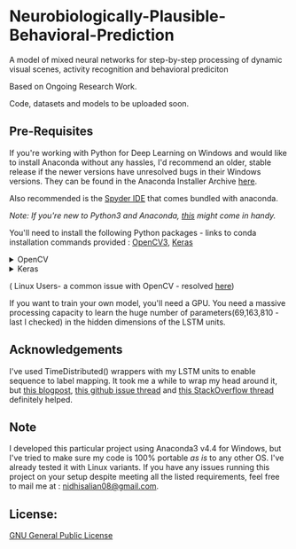 # Neurobiologically-Plausible-Behavioral-Prediction
A model of mixed neural networks for step-by-step processing of dynamic visual scenes, activity recognition and behavioral prediciton

Based on Ongoing Research Work.

Code, datasets and models to be uploaded soon. 

## Pre-Requisites 

If you're working with Python for Deep Learning on Windows and would like to install Anaconda without any hassles, I'd recommend an older, stable release if the newer versions have unresolved bugs in their Windows versions. They can be found in the Anaconda Installer Archive [here](https://repo.continuum.io/archive/). 

Also recommended is the [Spyder IDE](https://anaconda.org/anaconda/spyder) that comes bundled with anaconda. 

_Note: If you're new to Python3 and Anaconda, [this](https://www.listendata.com/2017/05/python-data-science.html) might come in handy._

You'll need to install the following Python packages - links to conda installation commands provided : [OpenCV3](https://anaconda.org/conda-forge/opencv), [Keras](https://anaconda.org/conda-forge/keras)

 <details>
 <summary>OpenCV</summary>
 This line should let you install OpenCV (I used v3.4.1):
    
 ```swift
 conda install -c conda-forge opencv
 ```
 </details>
 <details>
 <summary>Keras</summary>
 This line should let you install Keras (I used v2.1.5):
 
 ```swift
 conda install -c conda-forge keras 
 ```
 </details>

( Linux Users- a common issue with OpenCV - resolved [here](https://github.com/conda-forge/opencv-feedstock/issues/43))

If you want to train your own model, you'll need a GPU. You need a massive processing capacity to learn the huge number of parameters(69,163,810 - last I checked) in the hidden dimensions of the LSTM units.

## Acknowledgements

I've used TimeDistributed() wrappers with my LSTM units to enable sequence to label mapping. It took me a while to wrap my head around it, but [this blogpost](https://machinelearningmastery.com/timedistributed-layer-for-long-short-term-memory-networks-in-python/), [this github issue thread](https://github.com/keras-team/keras/issues/1029) and [this StackOverflow thread](https://stackoverflow.com/questions/46859712/confused-about-how-to-implement-time-distributed-lstm-lstm) definitely helped.

## Note

I developed this particular project using Anaconda3 v4.4 for Windows, but I've tried to make sure my code is 100% portable _as is_ to any other OS. I've already tested it with Linux variants. If you have any issues running this project on your setup despite meeting all the listed requirements, feel free to mail me at : nidhisalian08@gmail.com.

## License:

[GNU General Public License](./LICENSE)

